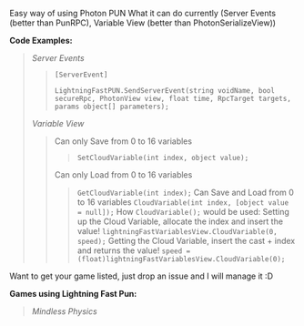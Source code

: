 Easy way of using Photon PUN
What it can do currently (Server Events (better than PunRPC), Variable View (better than PhotonSerializeView))

**Code Examples:**
> *Server Events*
>> ```[ServerEvent]```
>> 
>> ```LightningFastPUN.SendServerEvent(string voidName, bool secureRpc, PhotonView view, float time, RpcTarget targets, params object[] parameters);```
>> 
> *Variable View*
>> Can only Save from 0 to 16 variables
>>> ```SetCloudVariable(int index, object value);```
>>> 
>> Can only Load from 0 to 16 variables
>>> ```GetCloudVariable(int index);```
>> Can Save and Load from 0 to 16 variables
>>> ```CloudVariable(int index, [object value = null]);```
>> How ```CloudVariable();``` would be used:
>>> Setting up the Cloud Variable, allocate the index and insert the value!
>>>```lightningFastVariablesView.CloudVariable(0, speed);```
>>> Getting the Cloud Variable, insert the cast + index and returns the value!
>>>```speed = (float)lightningFastVariablesView.CloudVariable(0);```

Want to get your game listed, just drop an issue and I will manage it :D

**Games using Lightning Fast Pun:**
> *Mindless Physics*
